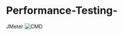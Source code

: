 # Performance-Testing-
JMeter 
![CMD](https://user-images.githubusercontent.com/52671428/160257273-40735b0a-378d-44cf-a2a6-142ac14d86d0.png)

